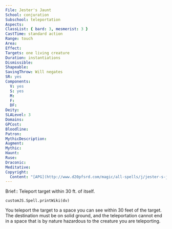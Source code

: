 ```yaml
---
File: Jester's Jaunt
School: conjuration
Subschool: teleportation
Aspects: 
ClassList: { bard: 3, mesmerist: 3 }
CastTime: standard action
Range: touch
Area: 
Effect: 
Targets: one living creature
Duration: instantiations
Dismissible: 
Shapeable: 
SavingThrow: Will negates
SR: yes
Components:
  V: yes
  S: yes
  M: 
  F: 
  DF: 
Deity: 
SLALevel: 3
Domains: 
GPCost: 
Bloodline: 
Patron: 
MythicDescription: 
Augment: 
Mythic: 
Haunt: 
Ruse: 
Draconic: 
Meditative: 
Copyright:
  Content: "[APG](http://www.d20pfsrd.com/magic/all-spells/j/jester-s-jaunt)"
---
```

Brief:: Teleport target within 30 ft. of itself.

```dataviewjs
customJS.Spell.printWiki(dv)
```

You teleport the target to a space you can see within 30 feet of the target. The destination must be on solid ground, and the teleportation cannot end in a space that is by nature hazardous to the creature you are teleporting.

